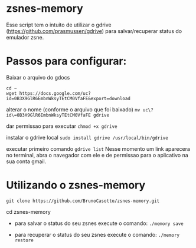 # zsnes-memory
Esse script tem o intuito de utilizar o gdrive (https://github.com/prasmussen/gdrive) para salvar/recuperar status do emulador zsne.

# Passos para configurar:
Baixar o arquivo do gdocs
``` 
cd ~
wget https://docs.google.com/uc?id=0B3X9GlR6EmbnWksyTEtCM0VfaFE&export=download
```

alterar o nome (conforme o arquivo que foi baixado)
```mv uc\?id\=0B3X9GlR6EmbnWksyTEtCM0VfaFE gdrive```

dar permissao para executar
```chmod +x gdrive```

instalar o gdrive local
```sudo install gdrive /usr/local/bin/gdrive```

executar primeiro comando
```gdrive list```
Nesse momento um link aparecera no terminal, abra o navegador com ele e de permissao para o aplicativo na sua conta gmail.

# Utilizando o zsnes-memory
```git clone https://github.com/BrunoCasotto/zsnes-memory.git```

cd zsnes-memory

* para salvar o status do seu zsnes execute o comando:
``` ./memory save ```

* para recuperar o status do seu zsnes execute o comando:
``` ./memory restore ```